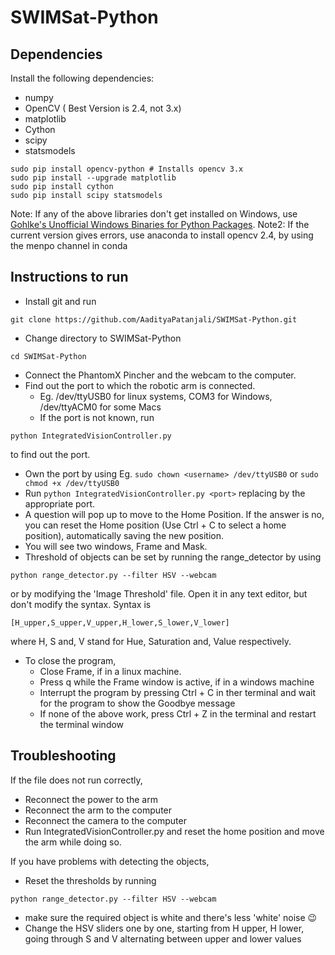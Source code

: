 # SWIMSat-Python

## Dependencies

Install the following dependencies:

- numpy
- OpenCV ( Best Version is 2.4, not 3.x)
- matplotlib
- Cython
- scipy 
- statsmodels

```
sudo pip install opencv-python # Installs opencv 3.x
sudo pip install --upgrade matplotlib
sudo pip install cython
sudo pip install scipy statsmodels
```

Note: If any of the above libraries don't get installed on Windows, use [Gohlke's Unofficial Windows Binaries for Python Packages](http://www.lfd.uci.edu/~gohlke/pythonlibs/).
Note2: If the current version gives errors, use anaconda to install opencv 2.4, by using the menpo channel in conda

## Instructions to run

- Install git and run 
```
git clone https://github.com/AadityaPatanjali/SWIMSat-Python.git
```
- Change directory to SWIMSat-Python 
```
cd SWIMSat-Python
```
- Connect the PhantomX Pincher and the webcam to the computer. 
- Find out the port to which the robotic arm is connected.
  - Eg. /dev/ttyUSB0 for linux systems, COM3 for Windows, /dev/ttyACM0 for some Macs
  - If the port is not known, run 
```
python IntegratedVisionController.py
``` 
to find out the port.
- Own the port by using Eg. ```sudo chown <username> /dev/ttyUSB0``` or ```sudo chmod +x /dev/ttyUSB0```
- Run ```python IntegratedVisionController.py <port>``` replacing <port> by the appropriate port.
- A question will pop up to move to the Home Position. If the answer is no, you can reset the Home position (Use Ctrl + C to select a home position), automatically saving the new position.
- You will see two windows, Frame and Mask.
- Threshold of objects can be set by running the range_detector by using 
```
python range_detector.py --filter HSV --webcam
``` 
or by modifying the 'Image Threshold' file. Open it in any text editor, but don't modify the syntax. Syntax is 
```
[H_upper,S_upper,V_upper,H_lower,S_lower,V_lower]
``` 
where H, S and, V stand for Hue, Saturation and, Value respectively.
- To close the program, 
  - Close Frame, if in a linux machine.
  - Press q while the Frame window is active, if in a windows machine
  - Interrupt the program by pressing  Ctrl + C in ther terminal and wait for the program to show the Goodbye message
  - If none of the above work, press Ctrl + Z in the terminal and restart the terminal window 


## Troubleshooting

If the file does not run correctly, 
- Reconnect the power to the arm
- Reconnect the arm to the computer
- Reconnect the camera to the computer
- Run IntegratedVisionController.py and reset the home position and move the arm while doing so.

If you have problems with detecting the objects, 
- Reset the thresholds by running
```
python range_detector.py --filter HSV --webcam
```
- make sure the required object is white and there's less 'white' noise :wink:
- Change the HSV sliders one by one, starting from H upper, H lower, going through S and V alternating between upper and lower values 
